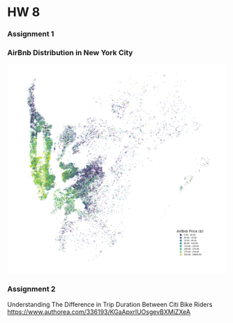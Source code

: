 # HW 8

### Assignment 1

### AirBnb Distribution in New York City

![Alt text](nycbnb.png)


### Assignment 2
Understanding The Difference in Trip Duration Between Citi Bike Riders
https://www.authorea.com/336193/KGaApxrlUOsgevBXMiZXeA